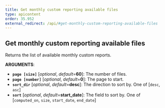 ```yaml
---
title: Get monthly custom reporting available files
type: apicontent
order: 35.952
external_redirect: /api/#get-monthly-custom-reporting-available-files
---
```


## Get monthly custom reporting available files

Returns the list of available monthly custom reports.

**ARGUMENTS**:

* **`page [size]`** [*optional*, *default*=**60**]:
    The number of files.
* **`page [number]`** [*optional*, *default*=**0**]:
    The page to start.
* **`sort_dir`** [*optional*, *default*=**desc**]:
    The direction to sort by. One of [`desc`, `asc`]
* **`sort`** [*optional*, *default*=**start_date**]:
    The field to sort by. One of [`computed_on`, `size`, `start_date`, `end_date`]
